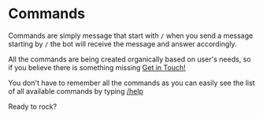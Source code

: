 # Commands

Commands are simply message that start with `/` when you send a message
starting by `/` the bot will receive the message and answer accordingly.

All the commands are being created organically based on user's needs, so
if you believe there is something missing [Get in Touch!](../misc/Contact.md)

You don't have to remember all the commands as you can easily see the list
of all available commands by typing [/help](../commands/help.md)

Ready to rock?
